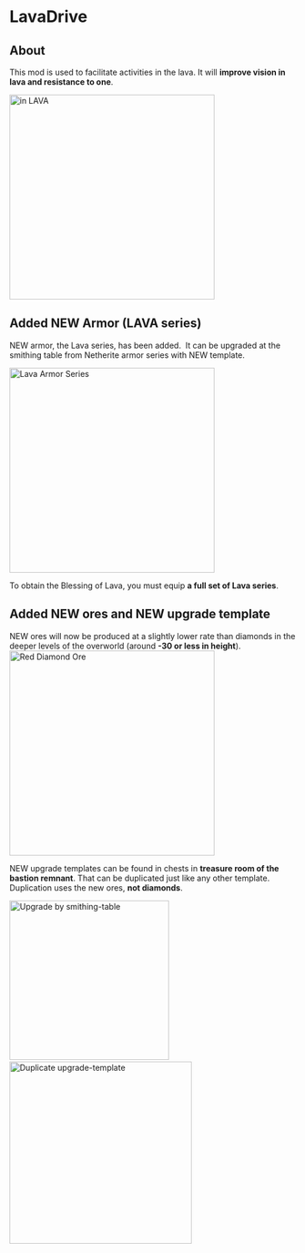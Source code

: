 # LavaDrive

## About

This mod is used to facilitate activities in the lava. It will **improve vision in lava and resistance to one**.

<img alt="in LAVA" width="360" src="https://cdn.modrinth.com/data/cached_images/199f6ec87782d71b010518b19d822f44269b1085.png" />

## Added NEW Armor (LAVA series)

NEW armor, the Lava series, has been added.  It can be upgraded at the smithing table from Netherite armor series with NEW template.  

<img alt="Lava Armor Series" width="360" src="https://cdn.modrinth.com/data/cached_images/5c61723085740c0aa18062a023bda46c98f22cdd.png" />

To obtain the Blessing of Lava, you must equip **a full set of Lava series**.

## Added NEW ores and NEW upgrade template

NEW ores will now be produced at a slightly lower rate than diamonds in the deeper levels of the overworld (around **-30 or less in height**).  
<img alt="Red Diamond Ore" width="360" src="https://cdn.modrinth.com/data/cached_images/0f29ccb6a9cd57b7bf640e431044b1f534449d96.png">

NEW upgrade templates can be found in chests in **treasure room of the bastion remnant**. That can be duplicated just like any other template. Duplication uses the new ores, **not diamonds**.
<div align="top">
<img alt="Upgrade by smithing-table" width="280" src="https://cdn.modrinth.com/data/cached_images/5be00f2ec5a941e8eab399fc1353acb683706adb.png"  />
&nbsp;
<img alt="Duplicate upgrade-template" width="320" src="https://cdn.modrinth.com/data/cached_images/983ad63367d0f0b09e0b9a01275f752f3e402ae1.png" />
</div>
